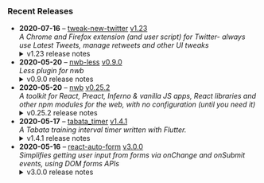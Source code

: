 ### Recent Releases

<!-- RECENT_RELEASES -->
<ul>
<li>
  <strong>2020-07-16</strong> – <a href="https://github.com/insin/tweak-new-twitter">tweak-new-twitter</a> <a href="https://github.com/insin/tweak-new-twitter/releases/tag/v1.23">v1.23</a>
  <div><em>A Chrome and Firefox extension (and user script) for Twitter- always use Latest Tweets, manage retweets and other UI tweaks</em></div>
  <details><summary>v1.23 release notes</summary><p>New optional feature: hide tweets by or quoting verified accounts, or highlight them if you want to check how much of your timeline content is driven by verified accounts</p>
<p><a href="https://imgur.com/a/lcqq5bq" rel="nofollow">https://imgur.com/a/lcqq5bq</a></p></details>
</li>
<li>
  <strong>2020-05-20</strong> – <a href="https://github.com/insin/nwb-less">nwb-less</a> <a href="https://github.com/insin/nwb-less/releases/tag/v0.9.0">v0.9.0</a>
  <div><em>Less plugin for nwb</em></div>
  <details><summary>v0.9.0 release notes</summary><ul>
<li>Breaking: updated <code>less-loader</code> (<code>less-loader</code> now requires Node.js &gt;= 10)
<ul>
<li><code>less-loader</code> now handles the <code>less</code> dependency itself</li>
</ul>
</li>
</ul></details>
</li>
<li>
  <strong>2020-05-20</strong> – <a href="https://github.com/insin/nwb">nwb</a> <a href="https://github.com/insin/nwb/releases/tag/v0.25.2">v0.25.2</a>
  <div><em>A toolkit for React, Preact, Inferno &amp; vanilla JS apps, React libraries and other npm modules for the web, with no configuration (until you need it)</em></div>
  <details><summary>v0.25.2 release notes</summary><h2>Fixed</h2>
<ul>
<li>Bumped Node.js version in templates.</li>
</ul></details>
</li>
<li>
  <strong>2020-05-17</strong> – <a href="https://github.com/insin/tabata_timer">tabata_timer</a> <a href="https://github.com/insin/tabata_timer/releases/tag/v1.4.1">v1.4.1</a>
  <div><em>A Tabata training interval timer written with Flutter.</em></div>
  <details><summary>v1.4.1 release notes</summary><p>Rebuilt after <code>flutter clean</code> as suggested here:</p>
<p><a class="issue-link js-issue-link" data-error-text="Failed to load title" data-id="619713986" data-permission-text="Title is private" data-url="https://github.com/flutter/flutter/issues/57436" data-hovercard-type="issue" data-hovercard-url="/flutter/flutter/issues/57436/hovercard" href="https://github.com/flutter/flutter/issues/57436">flutter/flutter#57436</a></p></details>
</li>
<li>
  <strong>2020-05-16</strong> – <a href="https://github.com/insin/react-auto-form">react-auto-form</a> <a href="https://github.com/insin/react-auto-form/releases/tag/v3.0.0">v3.0.0</a>
  <div><em>Simplifies getting user input from forms via onChange and onSubmit events, using DOM forms APIs</em></div>
  <details><summary>v3.0.0 release notes</summary><p>Breaking change: updated to <a href="https://github.com/insin/get-form-data/blob/master/CHANGES.md#300--2020-03-10">get-form-data@3</a> - checkbox inputs without a <code>value</code> will now return <code>true</code> as their value when checked, instead of <code>'on'</code>.</p></details>
</li>
</ul>
<!-- /RECENT_RELEASES -->
